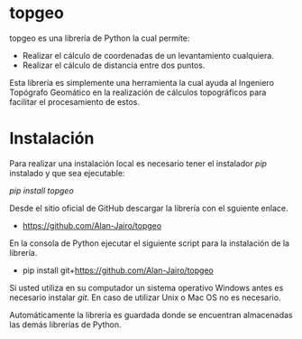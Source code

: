 # topgeo

topgeo es una librería de Python la cual permite:
* Realizar el cálculo de coordenadas de un levantamiento cualquiera.
* Realizar el cálculo de distancia entre dos puntos.

Esta librería es simplemente una herramienta la cual ayuda al Ingeniero Topógrafo Geomático en la realización de cálculos topográficos para facilitar el procesamiento de estos.

# Instalación

Para realizar una instalación local es necesario tener el instalador *pip* instalado y que sea ejecutable:

*pip install topgeo*

Desde el sitio oficial de GitHub descargar la librería con el sguiente enlace.

* https://github.com/Alan-Jairo/topgeo

En la consola de Python ejecutar el siguiente script para la instalación de la librería.

* pip install git+https://github.com/Alan-Jairo/topgeo

Si usted utiliza en su computador un sistema operativo Windows antes es necesario instalar *git*. En caso de utilizar Unix o Mac OS no es necesario.

Automáticamente la librería es guardada donde se encuentran almacenadas las demás librerías de Python.
